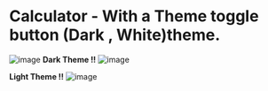 # Calculator - With a Theme toggle button (Dark , White)theme.
![image](https://user-images.githubusercontent.com/82646276/216118085-28320652-8fea-4024-8a64-b8e80d1197d2.png)
**Dark Theme !!**
![image](https://user-images.githubusercontent.com/82646276/216118168-73e88370-42a8-452d-9fa3-4280a557d120.png)

**Light Theme !!**
![image](https://user-images.githubusercontent.com/82646276/216118189-6fd30420-f7d5-49de-913f-43c8ae8854b9.png)
